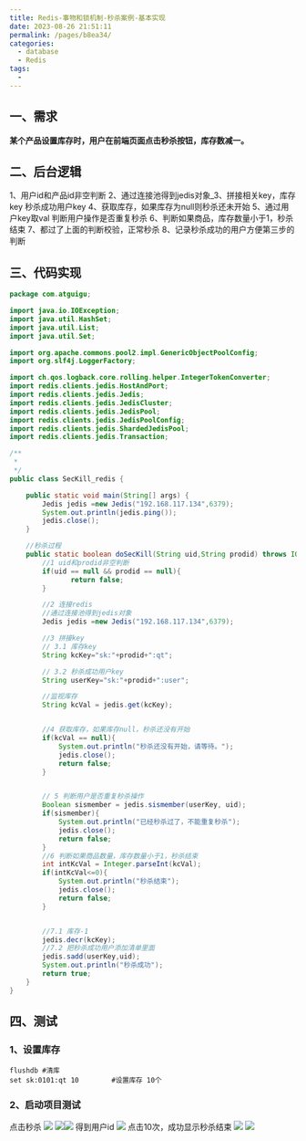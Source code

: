```yaml
---
title: Redis-事物和锁机制-秒杀案例-基本实现
date: 2023-08-26 21:51:11
permalink: /pages/b8ea34/
categories:
  - database
  - Redis
tags:
  - 
---
```

## 一、需求
**某个产品设置库存时，用户在前端页面点击秒杀按钮，库存数减一。**

## 二、后台逻辑
1、用户id和产品id非空判断
2、通过连接池得到jedis对象_3、拼接相关key，库存key  秒杀成功用户key
4、获取库存，如果库存为null则秒杀还未开始
5、通过用户key取val  判断用户操作是否重复秒杀
6、判断如果商品，库存数量小于1，秒杀结束
7、都过了上面的判断校验，正常秒杀
8、记录秒杀成功的用户方便第三步的判断
## 三、代码实现
```java
package com.atguigu;

import java.io.IOException;
import java.util.HashSet;
import java.util.List;
import java.util.Set;

import org.apache.commons.pool2.impl.GenericObjectPoolConfig;
import org.slf4j.LoggerFactory;

import ch.qos.logback.core.rolling.helper.IntegerTokenConverter;
import redis.clients.jedis.HostAndPort;
import redis.clients.jedis.Jedis;
import redis.clients.jedis.JedisCluster;
import redis.clients.jedis.JedisPool;
import redis.clients.jedis.JedisPoolConfig;
import redis.clients.jedis.ShardedJedisPool;
import redis.clients.jedis.Transaction;

/**
 *
 */
public class SecKill_redis {

	public static void main(String[] args) {
		Jedis jedis =new Jedis("192.168.117.134",6379);
		System.out.println(jedis.ping());
		jedis.close();
	}

	//秒杀过程
	public static boolean doSecKill(String uid,String prodid) throws IOException {
		//1 uid和prodid非空判断
		if(uid == null && prodid == null){
               return false;
		}

		//2 连接redis
		//通过连接池得到jedis对象
		Jedis jedis =new Jedis("192.168.117.134",6379);

		//3 拼接key
		// 3.1 库存key
		String kcKey="sk:"+prodid+":qt";

		// 3.2 秒杀成功用户key
		String userKey="sk:"+prodid+":user";

		//监视库存
		String kcVal = jedis.get(kcKey);


		//4 获取库存，如果库存null，秒杀还没有开始
		if(kcVal == null){
			System.out.println("秒杀还没有开始，请等待。");
			jedis.close();
			return false;
		}


		// 5 判断用户是否重复秒杀操作
		Boolean sismember = jedis.sismember(userKey, uid);
		if(sismember){
			System.out.println("已经秒杀过了，不能重复秒杀");
			jedis.close();
			return false;
		}
		//6 判断如果商品数量，库存数量小于1，秒杀结束
		int intKcVal = Integer.parseInt(kcVal);
		if(intKcVal<=0){
			System.out.println("秒杀结束");
			jedis.close();
			return false;
		}


		//7.1 库存-1
		jedis.decr(kcKey);
		//7.2 把秒杀成功用户添加清单里面
		jedis.sadd(userKey,uid);
		System.out.println("秒杀成功");
		return true;
	}
}
```
## 四、测试
### 1、设置库存
```shell
flushdb #清库
set sk:0101:qt 10        #设置库存 10个
```
### 2、启动项目测试
点击秒杀
![](https://raw.gitmirror.com/KwFruit/basic-picture-service/note-v1.0.0//img/202308262210151.png)
![](https://raw.gitmirror.com/KwFruit/basic-picture-service/note-v1.0.0//img/202308262210840.png)![](https://raw.gitmirror.com/KwFruit/basic-picture-service/note-v1.0.0//img/202308262210195.png)
得到用户id
![](https://raw.gitmirror.com/KwFruit/basic-picture-service/note-v1.0.0//img/202308262211533.png)
点击10次，成功显示秒杀结束
![](https://raw.gitmirror.com/KwFruit/basic-picture-service/note-v1.0.0//img/202308262212098.png)
![](https://raw.gitmirror.com/KwFruit/basic-picture-service/note-v1.0.0//img/202308262212879.png)
